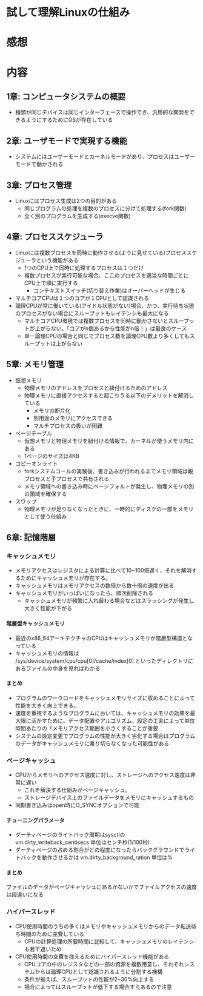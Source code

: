 # 試して理解Linuxの仕組み

# 感想

# 内容
## 1章: コンピュータシステムの概要
- 種類が同じデバイスは同じインターフェースで操作でき、汎用的な開発をできるようにするためにOSが存在している

## 2章: ユーザモードで実現する機能
- システムにはユーザーモードとカーネルモードがあり、プロセスはユーザーモードで動かされる

## 3章: プロセス管理
- Linuxにはプロセス生成は2つの目的がある
    - 同じプログラムの処理を複数のプロセスに分けて処理する(fork関数)
    - 全く別のプログラムを生成する(execve関数)

## 4章: プロセススケジューラ
- Linuxには複数プロセスを同時に動作させる(ように見せている)プロセススケジューラという機能がある
    - 1つのCPU上で同時に処理するプロセスは１つだけ
    - 複数プロセスが実行可能な場合、ここのプロセスを適当な時間ごとにCPU上で順に実行する
        - コンテキストスイッチ(切り替え作業)はオーバーヘッドが生じる
- マルチコアCPUは１つのコアが１CPUとして認識される
- 論理CPUが常に働いている(アイドル状態がない)場合、かつ、実行待ち状態のプロセスがない場合にスループットもレイテンシも最大になる
    - マルチコアCPU環境では複数プロセスを同時に動かさないとスループットが上がらない。「コアがn個あるから性能がn倍！」は最良のケース
    - 単一論理CPUの場合と同じでプロセス数を論理CPU数より多くしてもスループットは上がらない

## 5章: メモリ管理
- 仮想メモリ
    - 物理メモリのアドレスをプロセスと紐付けるためのアドレス
    - 物理メモリに直接アクセスすると起こりうる以下のデメリットを解消している
        - メモリの断片化
        - 別用途のメモリにアクセスできる
        - マルチプロセスの扱いが困難
- ページテーブル
    - 仮想メモリと物理メモリを紐付ける情報で、カーネルが使うメモリ内にある
    - 1ページのサイズは4KB
- コピーオンライト
    - forkシステムコールの実験後、書き込みが行われるまでメモリ領域は親プロセスと子プロセスで共有される
    - メモリ領域への書き込み時にページフォルトが発生し、物理メモリの別の領域を確保する
- スワップ
    - 物理メモリが足りなくなったときに、一時的にディスクの一部をメモリとして使う仕組み

## 6章: 記憶階層
### キャッシュメモリ
- メモリアクセスはレジスタによる計算に比べて10~100倍遅く、それを解消するためにキャッシュメモリが存在する。
- キャッシュメモリはメモリアクセスの数倍から数十倍の速度が出る
- キャッシュメモリがいっぱいになったら、順次削除される
    - キャッシュメモリが頻繁に入れ替わる場合などはスラッシングが発生し大きく性能が下がる

#### 階層型キャッシュメモリ
- 最近のx86_64アーキテクチャのCPUはキャッシュメモリが階層型構造となっている
- キャッシュメモリの情報は /sys/device/system/cpu/cpu[0]/cache/index[0] といったディレクトリにあるファイルの中身を見ればわかる

#### まとめ
- プログラムのワークロードをキャッシュメモリサイズに収めることによって性能を大きく向上できる。
- 速度を重視するようなプログラムにおいては、キャッシュメモリの効果を最大限に活かすために、データ配置やアルゴリズム、設定の工夫によって単位時間あたりの「メモリアクセス範囲を小さくすることが重要
- システムの設定変更でプログラムの性能が大きく劣化する場合はプログラムのデータがキャッシュメモリに乗り切らなくなった可能性がある

### ページキャッシュ
- CPUからメモリへのアクセス速度に対し、ストレージへのアクセス速度は非常に遅い
    - これを解決する仕組みがページキャッシュ。
    - ストレージデバイス上のファイルデータをメモリにキャッシュするもの
- 同期書き込みはopen時にO_SYNCオプションで可能

#### チューニングパラメータ
- ダーティページのライトバック周期はsysctlのvm.dirty_writeback_centisecs 単位はセンチ秒(1/100秒)
- ダーティページの占める割合がどの程度になったらバックグラウンドでライトバックを動作させるかは vm.dirty_background_ration 単位は%

#### まとめ
ファイルのデータがページキャッシュにあるかないかでファイルアクセスの速度は段違いになる

### ハイパースレッド
- CPU使用時間のうちの多くはメモリやキャッシュメモリからのデータ転送待ち時間のために空費している
    - CPUの計算処理の所要時間に比較して、キャッシュメモリのレイテンシも若干遅いため
- CPU使用時間の空費を抑えるためにハイパースレッド機能がある
    - CPUコアの中のレジスタなどの一部の資源を複数用意し、それぞれシステムからは論理CPUとして認識されるように分割する機構
    - 条件が揃えば、スループットの性能が2~30%向上する
    - 場合によってはスループットが低下する場合すらあるので注意
